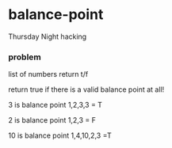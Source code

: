 # balance-point
Thursday Night hacking 


### problem 

list of numbers return t/f

return true if there is a valid balance point at all! 

3 is balance point
1,2,3,3 = T

2 is balance point
1,2,3 = F

10 is balance point
1,4,10,2,3 =T
      
